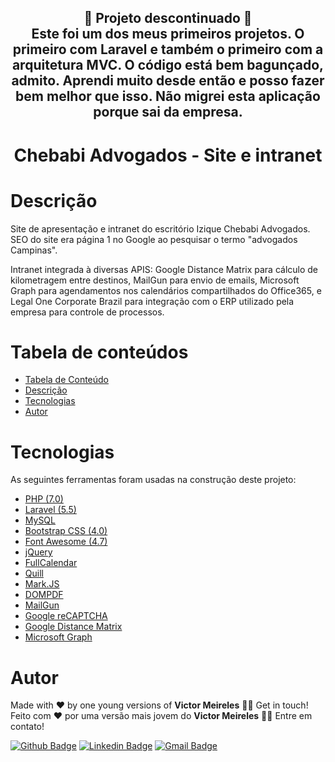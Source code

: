 <h2 align="center">
	🚧  Projeto descontinuado  🚧
  <br/>
  Este foi um dos meus primeiros projetos. O primeiro com Laravel e também o primeiro com a arquitetura MVC. O código está bem bagunçado, admito. Aprendi muito desde então e posso fazer bem melhor que isso. Não migrei esta aplicação porque sai da empresa.
</h2>

<h1 align="center" style="border-bottom: none">
  Chebabi Advogados - Site e intranet
</h1>

<h1 id="descricao">Descrição</h1>

<p>
  Site de apresentação e intranet do escritório Izique Chebabi Advogados.
  SEO do site era página 1 no Google ao pesquisar o termo "advogados Campinas".
</p>
<p>
  Intranet integrada à diversas APIS: Google Distance Matrix para cálculo de kilometragem entre destinos, MailGun para envio de emails, Microsoft Graph para agendamentos nos calendários compartilhados do Office365, e Legal One Corporate Brazil para integração com o ERP utilizado pela empresa para controle de processos.
</p>

<h1 id="tabela-de-conteudo">Tabela de conteúdos</h1>

<!--ts-->
   * [Tabela de Conteúdo](#tabela-de-conteudo)
   * [Descrição](#descricao)
   * [Tecnologias](#tecnologias)
   * [Autor](#autor)
<!--te-->

<h1 id="tecnologias">Tecnologias</h1>

<p>
  As seguintes ferramentas foram usadas na construção deste projeto:
</p>

- [PHP (7.0)](https://www.php.net/)
- [Laravel (5.5)](https://laravel.com/)
- [MySQL](https://www.mysql.com/)
- [Bootstrap CSS (4.0)](https://getbootstrap.com/)
- [Font Awesome (4.7)](https://fontawesome.com/v4.7/)
- [jQuery](https://jquery.com/)
- [FullCalendar](https://fullcalendar.io/)
- [Quill](https://quilljs.com/)
- [Mark.JS](https://markjs.io/)
- [DOMPDF](https://dompdf.github.io/)
- [MailGun](https://www.mailgun.com/)
- [Google reCAPTCHA](https://www.google.com/recaptcha/about/)
- [Google Distance Matrix](https://developers.google.com/maps/documentation/distance-matrix/overview)
- [Microsoft Graph](https://docs.microsoft.com/en-us/graph/overview)

<h1 id="autor">Autor</h1>

<p>
  Made with ❤️ by one young versions of <b>Victor Meireles</b> 👋🏽 Get in touch!
  <br/>
  Feito com ❤️ por uma versão mais jovem do <b>Victor Meireles</b> 👋🏽 Entre em contato!
</p>

[![Github Badge](https://img.shields.io/badge/-Github-000?style=flat-square&logo=Github&logoColor=white&link=https://github.com/VictorLM)](https://github.com/VictorLM)
[![Linkedin Badge](https://img.shields.io/badge/-LinkedIn-blue?style=flat-square&logo=Linkedin&logoColor=white&link=https://www.linkedin.com/in/victorlucasmeireles/)](https://www.linkedin.com/in/victorlucasmeireles/)
[![Gmail Badge](https://img.shields.io/badge/-Email-c14438?style=flat-square&logo=Gmail&logoColor=white&link=mailto:victor.meireles.dev@gmail.com)](mailto:victor.meireles.dev@gmail.com)
